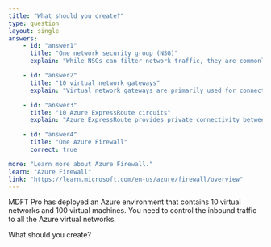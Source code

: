 ```yaml
---
title: "What should you create?"
type: question
layout: single
answers:
    - id: "answer1"
      title: "One network security group (NSG)"
      explain: "While NSGs can filter network traffic, they are commonly deployed for individual virtual networks, subnets, or network interfaces. Using a single NSG would not efficiently manage traffic across multiple virtual networks."

    - id: "answer2"
      title: "10 virtual network gateways"
      explain: "Virtual network gateways are primarily used for connecting virtual networks to on-premises networks or other virtual networks. They are not designed for controlling inbound traffic across multiple virtual networks."

    - id: "answer3"
      title: "10 Azure ExpressRoute circuits"
      explain: "Azure ExpressRoute provides private connectivity between Azure datacenters and on-premises infrastructure. It is not designed for controlling inbound traffic to virtual networks."

    - id: "answer4"
      title: "One Azure Firewall"
      correct: true

more: "Learn more about Azure Firewall."
learn: "Azure Firewall"
link: "https://learn.microsoft.com/en-us/azure/firewall/overview"
---
```


MDFT Pro has deployed an Azure environment that contains 10 virtual networks and 100 virtual machines. You need to control the inbound traffic to all the Azure virtual networks. 

What should you create?